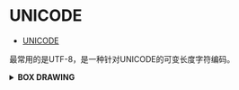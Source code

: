 # UNICODE

- [UNICODE](#unicode)

最常用的是UTF-8，是一种针对UNICODE的可变长度字符编码。

<details>
<summary><b>BOX DRAWING</b></summary>

[[ref]](https://www.fuhaoku.net/block/Box_Drawing)

常用：

- `─`：U+2500
- `│`：U+2502
- `└`：U+2514
- `├`：U+251C

例：

```tex
Dataset
├──folder1
├──folder2
│  ├──item2.1
│  └──item2.2
└──folder3
   └──item3.1
```

</details>
